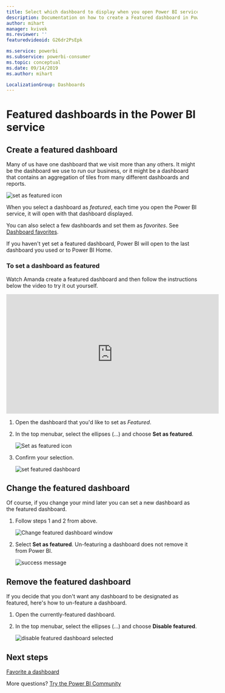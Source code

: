 ```yaml
---
title: Select which dashboard to display when you open Power BI service
description: Documentation on how to create a Featured dashboard in Power BI service
author: mihart
manager: kvivek
ms.reviewer: ''
featuredvideoid: G26dr2PsEpk

ms.service: powerbi
ms.subservice: powerbi-consumer
ms.topic: conceptual
ms.date: 09/14/2019
ms.author: mihart

LocalizationGroup: Dashboards
---
```

# Featured dashboards in the Power BI service
## Create a featured dashboard
Many of us have one dashboard that we visit more than any others.  It might be the dashboard we use to run our business, or it might be a dashboard that contains an aggregation of tiles from many different dashboards and reports.

![set as featured icon](./media/end-user-featured/power-bi-dropdown.png)

When you select a dashboard as *featured*, each time you open the Power BI service, it will open with that dashboard displayed.  

You can also select a few dashboards and set them as *favorites*. See [Dashboard favorites](end-user-favorite.md).

If you haven't yet set a featured dashboard, Power BI will open to the last dashboard you used or to Power BI Home.  

### To set a dashboard as **featured**
Watch Amanda create a featured dashboard and then follow the instructions below the video to try it out yourself.

<iframe width="560" height="315" src="https://www.youtube.com/embed/G26dr2PsEpk" frameborder="0" allowfullscreen></iframe>



1. Open the dashboard that you'd like to set as *Featured*. 
2. In the top menubar, select the ellipses (...) and choose **Set as featured**.  
   
    ![Set as featured icon](./media/end-user-featured/power-bi-dropdown.png)
3. Confirm your selection.
   
    ![set featured dashboard](./media/end-user-featured/power-bi-featured-confirm.png)

## Change the featured dashboard
Of course, if you change your mind later you can set a new dashboard as the featured dashboard.

1. Follow steps 1 and 2 from above.
   
    ![Change featured dashboard window](./media/end-user-featured/power-bi-change-feature.png)
2. Select **Set as featured**. Un-featuring a dashboard does not remove it from Power BI.  
   
    ![success message](./media/end-user-featured/power-bi-unfeature-new.png)

## Remove the featured dashboard
If you decide that you don't want any dashboard to be designated as featured, here's how to un-feature a dashboard.

1. Open the currently-featured dashboard.
2. In the top menubar, select the ellipses (...) and choose  **Disable featured**.

    ![disable featured dashboard selected](./media/end-user-featured/power-bi-unfeature-newer.png)
   
## Next steps
[Favorite a dashboard](end-user-favorite.md)

More questions? [Try the Power BI Community](http://community.powerbi.com/)

